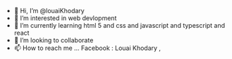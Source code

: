 - 👋 Hi, I’m @louaiKhodary
- 👀 I’m interested in web devlopment 
- 🌱 I’m currently learning html 5 and css and javascript and typescript and react
- 💞️ I’m looking to collaborate 
- 📫 How to reach me ... Facebook : Louai Khodary , 

<!---
louaiKhodary/louaiKhodary is a ✨ special ✨ repository because its `README.md` (this file) appears on your GitHub profile.
You can click the Preview link to take a look at your changes.
--->
